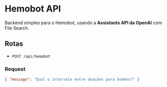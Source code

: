 # Hemobot API

Backend simples para o Hemobot, usando a **Assistants API da OpenAI** com File Search.

## Rotas

- `POST /api/hemobot`

### Request
```json
{ "message": "Qual o intervalo entre doações para homens?" }
